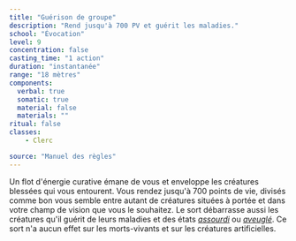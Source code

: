 ```yaml
---
title: "Guérison de groupe"
description: "Rend jusqu'à 700 PV et guérit les maladies."
school: "Évocation"
level: 9
concentration: false
casting_time: "1 action"
duration: "instantanée"
range: "18 mètres"
components:
  verbal: true
  somatic: true
  material: false
  materials: ""
ritual: false
classes:
    - Clerc

source: "Manuel des règles"
---
```

Un flot d'énergie curative émane de vous et enveloppe les créatures blessées qui vous entourent. Vous rendez jusqu'à 700 points de vie, divisés comme bon vous semble entre autant de créatures situées à portée et dans votre champ de vision que vous le souhaitez. Le sort débarrasse aussi les créatures qu'il guérit de leurs maladies et des états [_assourdi_](/gerer-la-sante-du-personnage#assourdi) ou [_aveuglé_](/gerer-la-sante-du-personnage#aveuglé). Ce sort n'a aucun effet sur les morts-vivants et sur les créatures artificielles.
